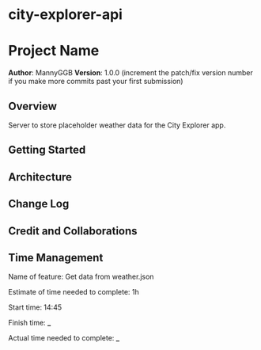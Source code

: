# city-explorer-api

# Project Name

**Author**: MannyGGB
**Version**: 1.0.0 (increment the patch/fix version number if you make more commits past your first submission)

## Overview

Server to store placeholder weather data for the City Explorer app.

<!-- Provide a high level overview of what this application is and why you are building it, beyond the fact that it's an assignment for this class. (i.e. What's your problem domain?) -->

## Getting Started

<!-- What are the steps that a user must take in order to build this app on their own machine and get it running? -->

## Architecture

<!-- Provide a detailed description of the application design. What technologies (languages, libraries, etc) you're using, and any other relevant design information. -->

## Change Log

<!-- Use this area to document the iterative changes made to your application as each feature is successfully implemented. Use time stamps. Here's an example:

01-01-2001 4:59pm - Application now has a fully-functional express server, with a GET route for the location resource. -->

## Credit and Collaborations

<!-- Give credit (and a link) to other people or resources that helped you build this application. -->

## Time Management

Name of feature: Get data from weather.json

Estimate of time needed to complete: 1h

Start time: 14:45

Finish time: **\_**

Actual time needed to complete: **\_**
